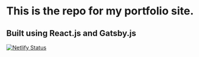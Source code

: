 # This is the repo for my portfolio site. 
## Built using React.js and Gatsby.js
[![Netlify Status](https://api.netlify.com/api/v1/badges/30d3e86f-f01c-472d-b7f7-414262931c30/deploy-status)](https://app.netlify.com/sites/naughty-liskov-f4ec39/deploys)